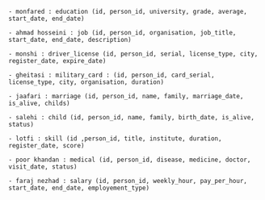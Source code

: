     - monfared : education (id, person_id, university, grade, average, start_date, end_date)
    
    - ahmad hosseini : job (id, person_id, organisation, job_title, start_date, end_date, description)

    - monshi : driver_license (id, person_id, serial, license_type, city, register_date, expire_date)

    - gheitasi : military_card : (id, person_id, card_serial, license_type, city, organisation, duration)

    - jaafari : marriage (id, person_id, name, family, marriage_date, is_alive, childs)

    - salehi : child (id, person_id, name, family, birth_date, is_alive, status)

    - lotfi : skill (id ,person_id, title, institute, duration, register_date, score)

    - poor khandan : medical (id, person_id, disease, medicine, doctor, visit_date, status)

    - faraj nezhad : salary (id, person_id, weekly_hour, pay_per_hour, start_date, end_date, employement_type)

    
